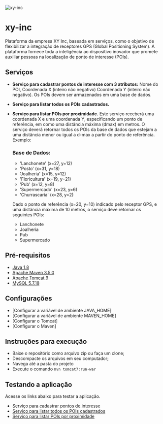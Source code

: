 ![xy-inc](https://user-images.githubusercontent.com/219049/27510449-f574ffe0-58e6-11e7-8a5f-67773faa26f2.png)

xy-inc
======

Plataforma da empresa XY Inc, baseada em serviços, como o objetivo de flexibilizar a integração de receptores GPS (Global Positioning System). A plataforma fornece toda a inteligência ao dispositivo inovador que promete auxiliar pessoas na localização de ponto de interesse (POIs).

Serviços
--------
- **Serviço para cadastrar pontos de interesse com 3 atributos:** Nome do POI, Coordenada X (inteiro não negativo) Coordenada Y (inteiro não negativo). Os POIs devem ser armazenados em uma base de dados.
- **Serviço para listar todos os POIs cadastrados.**
- **Serviço para listar POIs por proximidade.** Este serviço receberá uma coordenada X e uma coordenada Y, especificando um ponto de referência, em como uma distância máxima (dmax) em metros. O serviço deverá retornar todos os POIs da base de dados que estejam a uma distância menor ou igual a d-max a partir do ponto de referência. Exemplo:

  ### Base de Dados: ###
    - 'Lanchonete' (x=27, y=12)
    - 'Posto' (x=31, y=18)
    - 'Joalheria' (x=15, y=12)
    - 'Floricultura' (x=19, y=21)
    - 'Pub' (x=12, y=8)
    - 'Supermercado' (x=23, y=6)
    - 'Churrascaria' (x=28, y=2)
  
  Dado o ponto de referência (x=20, y=10) indicado pelo receptor GPS, e uma distância máxima de 10 metros, o serviço deve retornar os seguintes POIs:
    - Lanchonete
    - Joalheria
    - Pub
    - Supermercado
    
 Pré-requisitos
 --------------
 
 - [Java 1.8](https://www.java.com/pt_BR/download/)
 - [Apache Maven 3.5.0](https://maven.apache.org/download.cgi)
 - [Apache Tomcat 9](https://tomcat.apache.org/download-90.cgi)
 - [MySQL 5.7.18](https://dev.mysql.com/downloads/installer/)
 
 Configurações
 -------------
 
 - [Configurar a variável de ambiente JAVA_HOME]
 - [Configurar a variável de ambiente MAVEN_HOME]
 - [Configurar o Tomcat]
 - [Configurar o Maven]
    
 Instruções para execução
 ------------------------
 - Baixe o repositório como arquivo zip ou faça um clone;
 - Descompacte os arquivos em seu computador;
 - Navega até a pasta do projeto 
 - Execute o comando ```mvn tomcat7:run-war```
 
 Testando a aplicação
 -------------------
 Acesse os links abaixo para testar a aplicação.
 
 - [Serviço para cadastrar pontos de interesse](http://localhost:8080/xy-inc/services/poi/cadastrar?nome=Lanchonete&coordenadaX=27&coordenadaY=12)
 - [Serviço para listar todos os POIs cadastrados](http://localhost:8080/xy-inc/services/poi/listarTodos)
 - [Serviço para listar POIs por proximidade](http://localhost:8080/xy-inc/services/poi/listarPorProximidade?coordenadaX=20&coordenadaY=10&dMax=10)

